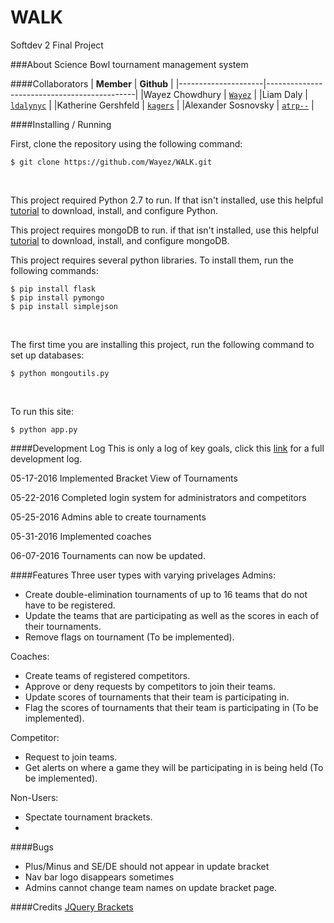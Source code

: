 # WALK
Softdev 2 Final Project

###About
Science Bowl tournament management system

####Collaborators
|      **Member**     |               **Github**                    |
|---------------------|---------------------------------------------|
|Wayez Chowdhury      | [`Wayez`](https://github.com/wayez)         |
|Liam Daly            | [`ldalynyc`](https://github.com/ldalynyc)   |
|Katherine Gershfeld  | [`kagers`](https://github.com/kagers)       | 
|Alexander Sosnovsky  | [`atrp--`](https://github.com/atrp--)       |

####Installing / Running


First, clone the repository using the following command:

```
$ git clone https://github.com/Wayez/WALK.git
```
<br>

This project required Python 2.7 to run. If that isn't installed, use this helpful [tutorial](http://tecadmin.net/install-python-2-7-on-ubuntu-and-linuxmint/#) to download, install, and configure Python.
<br>

This project requires mongoDB to run. if that isn't installed, use this helpful [tutorial](https://docs.mongodb.com/manual/tutorial/install-mongodb-on-ubuntu/) to download, install, and configure mongoDB. 
<br>

This project requires several python libraries. To install them, run the following commands:

```
$ pip install flask
$ pip install pymongo
$ pip install simplejson
```
<br>

The first time you are installing this project, run the following command to set up databases:

```
$ python mongoutils.py
```
<br>

To run this site:
```
$ python app.py
```

####Development Log
This is only a log of key goals, click this [link](https://github.com/Wayez/WALK/blob/master/devlog.txt) for a full development log.

05-17-2016
  Implemented Bracket View of Tournaments
  
05-22-2016
  Completed login system for administrators and competitors
  
05-25-2016
  Admins able to create tournaments
  
05-31-2016
  Implemented coaches
  
06-07-2016
  Tournaments can now be updated.
  



####Features
Three user types with varying privelages 
Admins:
- Create double-elimination tournaments of up to 16 teams that do not have to be registered.
- Update the teams that are participating as well as the scores in each of their tournaments.
- Remove flags on tournament (To be implemented).

Coaches:
- Create teams of registered competitors.
- Approve or deny requests by competitors to join their teams.
- Update scores of tournaments that their team is participating in.
- Flag the scores of tournaments that their team is participating in (To be implemented).

Competitor:
- Request to join teams.
- Get alerts on where a game they will be participating in is being held (To be implemented).

Non-Users:
- Spectate tournament brackets.
- 
####Bugs
- Plus/Minus and SE/DE should not appear in update bracket
- Nav bar logo disappears sometimes
- Admins cannot change team names on update bracket page.

####Credits
[JQuery Brackets](https://github.com/teijo/jquery-bracket)

